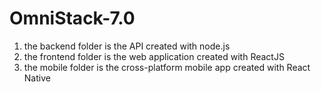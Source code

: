 # OmniStack-7.0

1. the backend folder is the API created with node.js
2. the frontend folder is the web application created with ReactJS
3. the mobile folder is the cross-platform mobile app created with React Native
